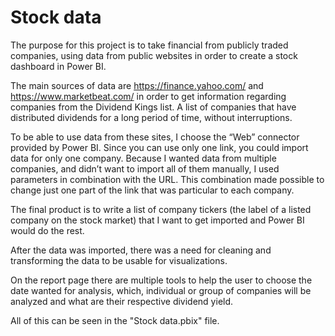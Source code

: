 # Stock data

The purpose for this project is to take financial from publicly traded companies, using data from public websites in order to create a stock dashboard in Power BI.

The main sources of data are https://finance.yahoo.com/  and https://www.marketbeat.com/ in order to get information regarding companies from the Dividend Kings list. A list of companies that have distributed dividends for a long period of time, without interruptions. 

To be able to use data from these sites, I choose the “Web” connector provided by Power BI. Since you can use only one link, you could import data for only one company. Because I wanted data from multiple companies, and didn’t want to import all of them manually, I used parameters in combination with the URL. This combination made possible to change just one part of the link that was particular to each company. 

The final product is to write a list of company tickers (the label of a listed company on the stock market) that I want to get imported and Power BI would do the rest.

After the data was imported, there was a need for cleaning and transforming the data to be usable for visualizations.

On the report page there are multiple tools to help the user to choose the date wanted for analysis, which, individual or
group of companies will be analyzed and what are their respective dividend yield. 

All of this can be seen in the "Stock data.pbix" file.
